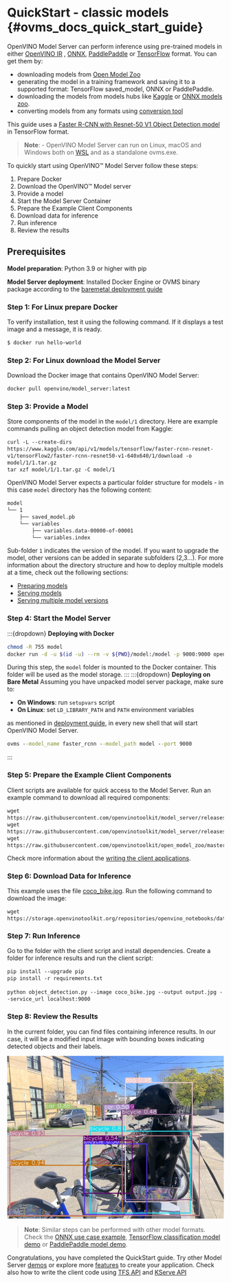 # QuickStart - classic models {#ovms_docs_quick_start_guide}

OpenVINO Model Server can perform inference using pre-trained models in either [OpenVINO IR](https://docs.openvino.ai/2025/documentation/openvino-ir-format/operation-sets.html)
, [ONNX](https://onnx.ai/), [PaddlePaddle](https://github.com/PaddlePaddle/Paddle) or [TensorFlow](https://www.tensorflow.org/) format. You can get them by:

- downloading models from [Open Model Zoo](https://storage.openvinotoolkit.org/repositories/open_model_zoo/)
- generating the model in a training framework and saving it to a supported format: TensorFlow saved_model, ONNX or PaddlePaddle.
- downloading the models from models hubs like [Kaggle](https://www.kaggle.com/models) or [ONNX models zoo](https://github.com/onnx/models).
- converting models from any formats using [conversion tool](https://docs.openvino.ai/2025/openvino-workflow/model-preparation/convert-model-to-ir.html)

This guide uses a [Faster R-CNN with Resnet-50 V1 Object Detection model](https://www.kaggle.com/models/tensorflow/faster-rcnn-resnet-v1/tensorFlow2/faster-rcnn-resnet50-v1-640x640/1) in TensorFlow format.

> **Note**: - OpenVINO Model Server can run on Linux, macOS and Windows both on [WSL](https://docs.microsoft.com/en-us/windows/wsl/) and as a standalone ovms.exe.

To quickly start using OpenVINO™ Model Server follow these steps:
1. Prepare Docker
2. Download the OpenVINO™ Model server
3. Provide a model
4. Start the Model Server Container
5. Prepare the Example Client Components
6. Download data for inference
7. Run inference
8. Review the results

## Prerequisites

**Model preparation**: Python 3.9 or higher with pip 

**Model Server deployment**: Installed Docker Engine or OVMS binary package according to the [baremetal deployment guide](deploying_server_baremetal.md)


### Step 1: For Linux prepare Docker

To verify installation, test it using the following command. If it displays a test image and a message, it is ready.

``` bash
$ docker run hello-world
```

### Step 2: For Linux download the Model Server

Download the Docker image that contains OpenVINO Model Server:

```bash
docker pull openvino/model_server:latest
```

### Step 3: Provide a Model 

Store components of the model in the `model/1` directory. Here are example commands pulling an object detection model from Kaggle:

```console
curl -L --create-dirs https://www.kaggle.com/api/v1/models/tensorflow/faster-rcnn-resnet-v1/tensorFlow2/faster-rcnn-resnet50-v1-640x640/1/download -o model/1/1.tar.gz
tar xzf model/1/1.tar.gz -C model/1
```

OpenVINO Model Server expects a particular folder structure for models - in this case `model` directory has the following content:
```console
model
└── 1
    ├── saved_model.pb
    └── variables
        ├── variables.data-00000-of-00001
        └── variables.index
```

Sub-folder `1` indicates the version of the model. If you want to upgrade the model, other versions can be added in separate subfolders (2,3...).
For more information about the directory structure and how to deploy multiple models at a time, check out the following sections:
- [Preparing models](models_repository.md)
- [Serving models](starting_server.md)
- [Serving multiple model versions](model_version_policy.md)

### Step 4: Start the Model Server
:::{dropdown} **Deploying with Docker**
```bash
chmod -R 755 model
docker run -d -u $(id -u) --rm -v ${PWD}/model:/model -p 9000:9000 openvino/model_server:latest --model_name faster_rcnn --model_path /model --port 9000
```

During this step, the `model` folder is mounted to the Docker container.  This folder will be used as the model storage.
:::
:::{dropdown} **Deploying on Bare Metal**
Assuming you have unpacked model server package, make sure to:

- **On Windows**: run `setupvars` script
- **On Linux**: set `LD_LIBRARY_PATH` and `PATH` environment variables

as mentioned in [deployment guide](deploying_server_baremetal.md), in every new shell that will start OpenVINO Model Server.
```bat
ovms --model_name faster_rcnn --model_path model --port 9000
```
:::
### Step 5: Prepare the Example Client Components

Client scripts are available for quick access to the Model Server. Run an example command to download all required components:

```console
wget https://raw.githubusercontent.com/openvinotoolkit/model_server/releases/2025/1/demos/object_detection/python/object_detection.py
wget https://raw.githubusercontent.com/openvinotoolkit/model_server/releases/2025/1/demos/object_detection/python/requirements.txt
wget https://raw.githubusercontent.com/openvinotoolkit/open_model_zoo/master/data/dataset_classes/coco_91cl.txt
```

Check more information about the [writing the client applications](./writing_app.md).

### Step 6: Download Data for Inference

This example uses the file [coco_bike.jpg](https://storage.openvinotoolkit.org/repositories/openvino_notebooks/data/data/image/coco_bike.jpg). Run the following command to download the image:

```console
wget https://storage.openvinotoolkit.org/repositories/openvino_notebooks/data/data/image/coco_bike.jpg
```

### Step 7: Run Inference

Go to the folder with the client script and install dependencies. Create a folder for inference results and run the client script:

```console
pip install --upgrade pip
pip install -r requirements.txt

python object_detection.py --image coco_bike.jpg --output output.jpg --service_url localhost:9000
```

### Step 8: Review the Results

In the current folder, you can find files containing inference results.
In our case, it will be a modified input image with bounding boxes indicating detected objects and their labels.

![Inference results](quickstart_result.jpeg)

> **Note**: Similar steps can be performed with other model formats. Check the [ONNX use case example](../demos/using_onnx_model/python/README.md),
[TensorFlow classification model demo](../demos/image_classification_using_tf_model/python/README.md)
or [PaddlePaddle model demo](../demos/classification_using_paddlepaddle_model/python/README.md).

Congratulations, you have completed the QuickStart guide. Try other Model Server [demos](../demos/README.md) or explore more [features](features.md) to create your application.
Check also how to write the client code using [TFS API](./clients_tfs.md) and [KServe API](./clients_kfs.md)

